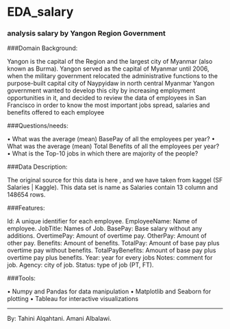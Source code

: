 # EDA_salary
### analysis salary by Yangon Region Government

###Domain Background:
 
Yangon is the capital of the Region and the largest city of Myanmar (also known as Burma). Yangon served as the capital of Myanmar until 2006, when the military government relocated the administrative functions to the purpose-built capital city of Naypyidaw in north central Myanmar
Yangon government wanted to develop this city by increasing employment opportunities in it, and decided to review the data of employees in San Francisco in order to know the most important jobs spread, salaries and benefits offered to each employee

###Questions/needs: 

•	What was the average (mean) BasePay of all the employees per year? 
•	What was the average (mean) Total Benefits of all the employees per year? 
•	What is the Top-10 jobs in which there are majority of the people?

###Data Description:

The original source for this data is here , and we have taken from kaggel (SF Salaries | Kaggle).
This data set is name as Salaries contain 13 column and 148654 rows.

###Features:

Id: A unique identifier for each employee.
EmployeeName: Name of employee.
JobTitle: Names of Job.
BasePay: Base salary without any additions.
OvertimePay: Amount of overtime pay.
OtherPay: Amount of other pay.
Benefits: Amount of benefits.
TotalPay: Amount of base pay plus overtime pay without benefits.
TotalPayBenefits: Amount of base pay plus overtime pay plus benefits.
Year: year for every jobs
Notes: comment for job.
Agency: city of job.
Status: type of job (PT, FT).

###Tools:

•	Numpy and Pandas for data manipulation
•	Matplotlib and Seaborn for plotting
•	Tableau for interactive visualizations
______________________________________________________________________
By: Tahini Alqahtani.
    Amani Albalawi.
